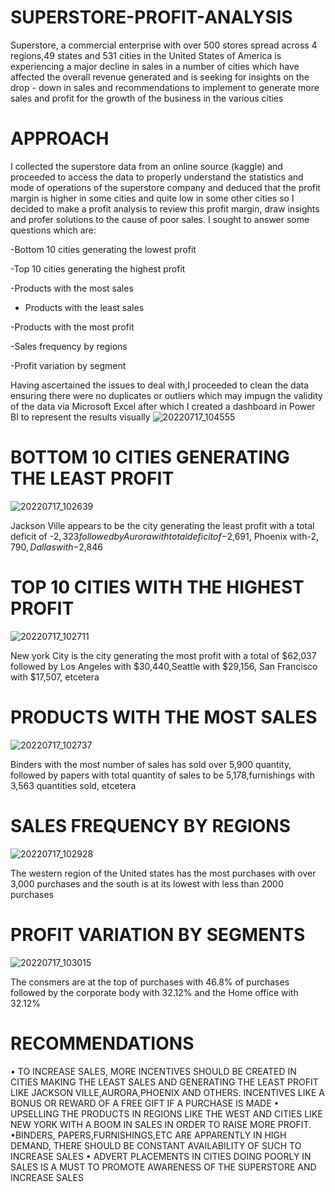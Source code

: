 # SUPERSTORE-PROFIT-ANALYSIS

Superstore, a commercial enterprise with over 500 stores spread across 4 regions,49 states and  531 cities in the United States of America is experiencing a major decline in sales in a number of cities  which have affected the overall revenue generated and is seeking for insights on the drop - down in sales and recommendations to implement to generate more sales and profit for the growth of the business in the various cities
# APPROACH
I collected the superstore data from an online source (kaggle) and proceeded to access the data to properly understand the statistics and mode of operations of the superstore company and deduced that the profit margin is higher in some cities and quite low in some other cities so I decided to make a profit analysis to review this profit margin, draw insights and profer solutions to the cause of poor sales.
I sought to answer some questions which are:

-Bottom 10 cities generating the lowest profit

-Top 10 cities generating the highest profit

-Products with the most sales

- Products with the least sales

-Products with the most profit

-Sales frequency by regions

-Profit variation by segment


Having ascertained the issues to deal with,I proceeded to clean the data ensuring there were no duplicates or outliers which may impugn the validity of the data via Microsoft Excel after which I created  a dashboard in Power BI to represent the results visually
![20220717_104555](https://user-images.githubusercontent.com/108612390/179392957-d47683e8-2b6a-441d-a739-e684e7e0f814.jpg)


# BOTTOM 10 CITIES GENERATING THE LEAST PROFIT
![20220717_102639](https://user-images.githubusercontent.com/108612390/179392948-e0a3cc6f-8702-4c14-9bc0-b8e329670108.jpg)

Jackson Ville appears to be the city generating the least profit with a total deficit of -$2,323 followed by Aurora with total deficit of -$2,691, Phoenix with-$2,790, Dallas with -$2,846


# TOP 10 CITIES WITH THE HIGHEST PROFIT
![20220717_102711](https://user-images.githubusercontent.com/108612390/179393208-402aa02d-ebc4-46c1-aad2-492d5e725fad.jpg)

New york City is the city generating the most profit with a total of $62,037 followed by Los Angeles with $30,440,Seattle with $29,156, San Francisco with $17,507, etcetera


# PRODUCTS WITH THE MOST SALES
![20220717_102737](https://user-images.githubusercontent.com/108612390/179393295-25fbe219-4fba-4113-830f-8fdd82af8cf0.jpg)

Binders with the most number of sales has sold over 5,900 quantity, followed by papers with total quantity of sales to be 5,178,furnishings with 3,563 quantities sold, etcetera


# SALES FREQUENCY BY REGIONS
![20220717_102928](https://user-images.githubusercontent.com/108612390/179393607-a03b994c-ec14-4956-bb97-37091f7924e1.jpg)

The western region of the United states has the most purchases with over 3,000 purchases and the south is at its lowest with less than 2000 purchases



# PROFIT VARIATION BY SEGMENTS
![20220717_103015](https://user-images.githubusercontent.com/108612390/179393666-feba8b7a-eaf8-418f-95dd-8f0442021d76.jpg)

The consmers are at the top of purchases with 46.8% of purchases followed by the corporate body with 32.12% and the Home office with 32.12%



# RECOMMENDATIONS
•	TO INCREASE SALES, MORE INCENTIVES SHOULD BE CREATED IN  CITIES MAKING THE LEAST SALES AND GENERATING THE LEAST PROFIT LIKE 
JACKSON VILLE,AURORA,PHOENIX AND OTHERS. INCENTIVES LIKE A BONUS OR REWARD OF A FREE GIFT IF A PURCHASE IS MADE
•	UPSELLING THE PRODUCTS IN REGIONS LIKE THE WEST AND CITIES LIKE NEW YORK WITH A BOOM IN SALES IN ORDER TO RAISE MORE PROFIT.
•BINDERS, PAPERS,FURNISHINGS,ETC ARE APPARENTLY IN HIGH DEMAND, THERE SHOULD BE CONSTANT AVAILABILITY OF SUCH TO INCREASE SALES
•	ADVERT PLACEMENTS IN CITIES DOING POORLY IN SALES IS A MUST TO PROMOTE AWARENESS OF THE SUPERSTORE AND INCREASE SALES



